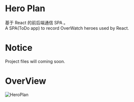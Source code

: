 # Hero Plan
基于 React 的前后端通信 SPA 。  
A SPA(ToDo app) to record OverWatch heroes used by React.

# Notice
Project files will coming soon.

# OverView
![HeroPlan](https://repository-images.githubusercontent.com/198150258/f8ddb180-b196-11e9-9bf0-6e9bc995c47f)
